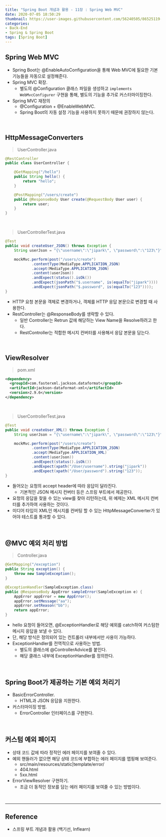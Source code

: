 ```yaml
---
title: "Spring Boot 개념과 활용 - 11장 : Spring Web MVC"
date: 2020-07-05 18:50:29
thumbnail: https://user-images.githubusercontent.com/56240505/86525119-eea35780-bebd-11ea-8fbd-ceacfdfae2c6.png
categories:
- Back-End
- Spring & Spring Boot
tags: [Spring Boot]
---
```


## Spring Web MVC

* Spring Boot는 @EnableAutoConfiguration을 통해 Web MVC에 필요한 기본 기능들을 자동으로 설정해준다.
* Spring MVC 확장.
  * 별도의 @Configuration 클래스 파일을 생성하고 ``implements WebMvcConfigurer`` 구현을 통해, 별도의 기능을 추가로 커스터마이징한다.
* Spring MVC 재정의
  * @Configuration + @EnableWebMVC.
  * Spring Boot의 자동 설정 기능을 사용하지 못하기 때문에 권장하지 않는다.

<br>

## HttpMessageConverters

> UserController.java

```java
@RestController
public class UserController {

    @GetMapping("/hello")
    public String hello() {
        return "hello";
    }

    @PostMapping("/users/create")
    public @ResponseBody User create(@RequestBody User user) {
        return user;
    }
}
```

<br>

> UserControllerTest.java

```java
@Test
public void createUser_JSON() throws Exception {
    String userJson = "{\"username\":\"jipark\", \"password\":\"123\"}";

    mockMvc.perform(post("/users/create")
            .contentType(MediaType.APPLICATION_JSON)
            .accept(MediaType.APPLICATION_JSON)
            .content(userJson))
            .andExpect(status().isOk())
            .andExpect(jsonPath("$.username", is(equalTo("jipark"))))
            .andExpect(jsonPath("$.password", is(equalTo("123"))));
}
```

* HTTP 요청 본문을 객체로 변경하거나, 객체를 HTTP 응답 본문으로 변경할 때 사용한다.
* RestController는 @ResponseBody를 생략할 수 있다.
  * 일반 Controller는 Retrun 값에 해당하는 View Name을 Resolve하려고 한다.
  * RestController는 적합한 메시지 컨버터를 사용해서 응답 본문을 담는다.

<br>

## ViewResolver

> pom.xml

```xml
<dependency>
  <groupId>com.fasterxml.jackson.dataformat</groupId>
  <artifactId>jackson-dataformat-xml</artifactId>
  <version>2.9.6</version>
</dependency>
```

<br>

> UserControllerTest.java

```java
@Test
public void createUser_XML() throws Exception {
    String userJson = "{\"username\":\"jipark\", \"password\":\"123\"}";

    mockMvc.perform(post("/users/create")
            .contentType(MediaType.APPLICATION_JSON)
            .accept(MediaType.APPLICATION_XML)
            .content(userJson))
            .andExpect(status().isOk())
            .andExpect(xpath("/User/username").string("jipark"))
            .andExpect(xpath("/User/password").string("123"));
}
```

* 들어오는 요청의 accept header에 따라 응답이 달라진다.
  * 기본적인 JSON 메시지 컨버터 등은 스프링 부트에서 제공한다.
* 요청의 응답을 찾을 수 있는 view를 찾아 리턴하는데, 위 예제는 XML 메시지 컨버터를 추가하여 사용하는 것이다.
* 미디어 타입이 XML인 메시지를 컨버팅 할 수 있는 HttpMessageConverter가 있어야 테스트를 통과할 수 있다.

<br>

## @MVC 예외 처리 방법

> Controller.java

```java
@GetMapping("/exception")
public String exception() {
    throw new SampleException();
}

@ExceptionHandler(SampleException.class)
public @ResponseBody AppError sampleError(SampleException e) {
    AppError appError = new AppError();
    appError.setMessage("aa");
    appError.setReason("bb");
    return appError;
}
```

* hello 요청이 들어오면, @ExceptionHandler로 해당 예외를 catch하여 커스텀한 메시지 응답을 보낼 수 있다.
* 단, 해당 방식은 정의되어 있는 컨트롤러 내부에서만 사용이 가능하다.
* ExceptionHandler를 전역적으로 사용하는 방법.
  * 별도의 클래스에 @ControllerAdvice를 붙인다.
  * 해당 클래스 내부에 ExceptionHandler를 정의한다.

<br>

## Spring Boot가 제공하는 기본 예외 처리기

* BasicErrorController.
  * HTML과 JSON 응답을 지원한다.
* 커스터마이징 방법.
  * ErrorController 인터페이스를 구현한다.

<br>

## 커스텀 예외 페이지

* 상태 코드 값에 따라 정적인 에러 페이지를 보여줄 수 있다.
* 예외 핸들러가 없으면 해당 상태 코드에 부합하는 에러 페이지를 맵핑해 보여준다.
  * src/main/resources/static|template/error/
  * 404.html
  * 5xx.html
* ErrorViewResolver 구현하기.
  * 조금 더 동적인 정보를 담는 에러 페이지를 보여줄 수 있는 방법이다.

<br>

---

## Reference

* 스프링 부트 개념과 활용 (백기선, Inflearn)
